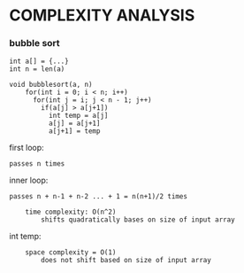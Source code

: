 # COMPLEXITY ANALYSIS

### bubble sort

    int a[] = {...}
    int n = len(a)
    
    void bubblesort(a, n)
        for(int i = 0; i < n; i++)
          for(int j = i; j < n - 1; j++)
            if(a[j] > a[j+1])
              int temp = a[j]
              a[j] = a[j+1]
              a[j+1] = temp

first loop:

    passes n times
    
inner loop:

    passes n + n-1 + n-2 ... + 1 = n(n+1)/2 times
            
        time complexity: O(n^2)
            shifts quadratically bases on size of input array
        
int temp:
    
        space complexity = O(1)
            does not shift based on size of input array
    
  
